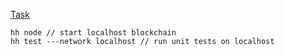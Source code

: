 [Task](./docs/task.pdf)

```shell
hh node // start localhost blockchain
hh test ---network localhost // run unit tests on localhost
```
